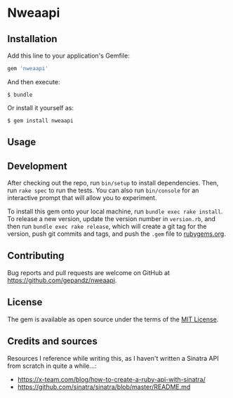 # Nweaapi

## Installation

Add this line to your application's Gemfile:

```ruby
gem 'nweaapi'
```

And then execute:

    $ bundle

Or install it yourself as:

    $ gem install nweaapi

## Usage



## Development

After checking out the repo, run `bin/setup` to install dependencies. Then, run `rake spec` to run the tests. You can also run `bin/console` for an interactive prompt that will allow you to experiment.

To install this gem onto your local machine, run `bundle exec rake install`. To release a new version, update the version number in `version.rb`, and then run `bundle exec rake release`, which will create a git tag for the version, push git commits and tags, and push the `.gem` file to [rubygems.org](https://rubygems.org).

## Contributing

Bug reports and pull requests are welcome on GitHub at https://github.com/gepandz/nweaapi.

## License

The gem is available as open source under the terms of the [MIT License](http://opensource.org/licenses/MIT).

## Credits and sources
Resources I reference while writing this, as I haven't written a Sinatra API from scratch in quite a while...:

* https://x-team.com/blog/how-to-create-a-ruby-api-with-sinatra/
* https://github.com/sinatra/sinatra/blob/master/README.md
